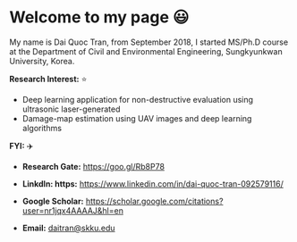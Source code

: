 # Welcome to my page :smiley:
My name is Dai Quoc Tran, from September 2018, I started MS/Ph.D course at the Department of Civil and Environmental Engineering, Sungkyunkwan University, Korea.

**Research Interest:** :star:
- Deep learning application for non-destructive evaluation using ultrasonic laser-generated
- Damage-map estimation using UAV images and deep learning algorithms

**FYI:** :airplane:

- **Research Gate:** https://goo.gl/Rb8P78

- **Linkdln: https:** https://www.linkedin.com/in/dai-quoc-tran-092579116/

- **Google Scholar:**  https://scholar.google.com/citations?user=nr1jqx4AAAAJ&hl=en

- **Email:** [daitran@skku.edu](daitran@skku.edu)
